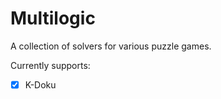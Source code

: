 # Multilogic

A collection of solvers for various puzzle games.

Currently supports:

  - [X] K-Doku